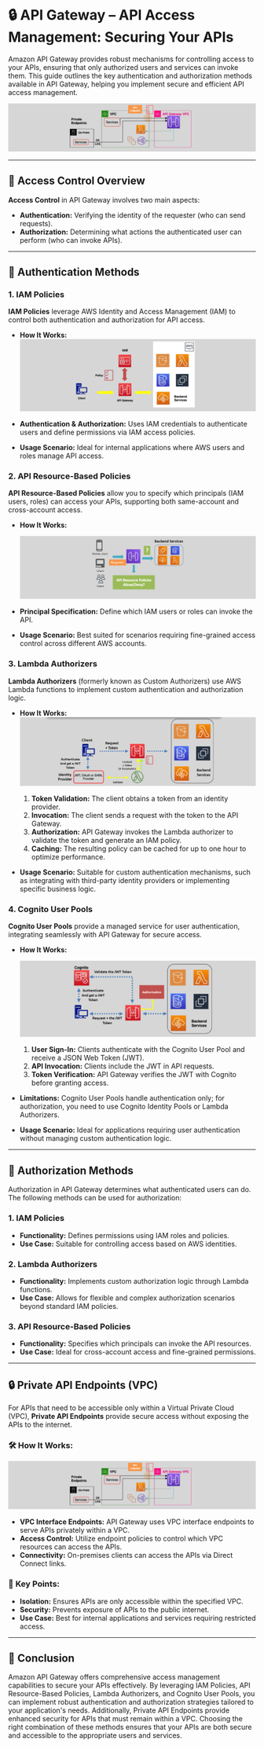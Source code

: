 # 🔒 **API Gateway – API Access Management: Securing Your APIs**

Amazon API Gateway provides robust mechanisms for controlling access to your APIs, ensuring that only authorized users and services can invoke them. This guide outlines the key authentication and authorization methods available in API Gateway, helping you implement secure and efficient API access management.

![API Gateway Access Management](images/auth-for-private-api-endpoints-in-vpc.png)

---

## 🔑 **Access Control Overview**

**Access Control** in API Gateway involves two main aspects:

- **Authentication:** Verifying the identity of the requester (who can send requests).
- **Authorization:** Determining what actions the authenticated user can perform (who can invoke APIs).

---

## 🔐 **Authentication Methods**

### 1. **IAM Policies**

**IAM Policies** leverage AWS Identity and Access Management (IAM) to control both authentication and authorization for API access.

- **How It Works:**
  ![Auth Using IAM Policies](images/auth-using-iam-policies.png)

- **Authentication & Authorization:** Uses IAM credentials to authenticate users and define permissions via IAM access policies.
- **Usage Scenario:** Ideal for internal applications where AWS users and roles manage API access.

### 2. **API Resource-Based Policies**

**API Resource-Based Policies** allow you to specify which principals (IAM users, roles) can access your APIs, supporting both same-account and cross-account access.

- **How It Works:**

  ![Auth Using Resource-Based Policies](images/auth-using-resource-based-policies.png)

- **Principal Specification:** Define which IAM users or roles can invoke the API.
- **Usage Scenario:** Best suited for scenarios requiring fine-grained access control across different AWS accounts.

### 3. **Lambda Authorizers**

**Lambda Authorizers** (formerly known as Custom Authorizers) use AWS Lambda functions to implement custom authentication and authorization logic.

- **How It Works:**
  ![Auth Using Lambda Authorizers](images/auth-using-lambda-authorizers.png)

  1. **Token Validation:** The client obtains a token from an identity provider.
  2. **Invocation:** The client sends a request with the token to the API Gateway.
  3. **Authorization:** API Gateway invokes the Lambda authorizer to validate the token and generate an IAM policy.
  4. **Caching:** The resulting policy can be cached for up to one hour to optimize performance.

- **Usage Scenario:** Suitable for custom authentication mechanisms, such as integrating with third-party identity providers or implementing specific business logic.

### 4. **Cognito User Pools**

**Cognito User Pools** provide a managed service for user authentication, integrating seamlessly with API Gateway for secure access.

- **How It Works:**

  ![Auth Using Cognito User Pools](images/auth-using-cognito-user-pools.png)

  1. **User Sign-In:** Clients authenticate with the Cognito User Pool and receive a JSON Web Token (JWT).
  2. **API Invocation:** Clients include the JWT in API requests.
  3. **Token Verification:** API Gateway verifies the JWT with Cognito before granting access.

- **Limitations:** Cognito User Pools handle authentication only; for authorization, you need to use Cognito Identity Pools or Lambda Authorizers.

- **Usage Scenario:** Ideal for applications requiring user authentication without managing custom authentication logic.

---

## 🔐 **Authorization Methods**

Authorization in API Gateway determines what authenticated users can do. The following methods can be used for authorization:

### 1. **IAM Policies**

- **Functionality:** Defines permissions using IAM roles and policies.
- **Use Case:** Suitable for controlling access based on AWS identities.

### 2. **Lambda Authorizers**

- **Functionality:** Implements custom authorization logic through Lambda functions.
- **Use Case:** Allows for flexible and complex authorization scenarios beyond standard IAM policies.

### 3. **API Resource-Based Policies**

- **Functionality:** Specifies which principals can invoke the API resources.
- **Use Case:** Ideal for cross-account access and fine-grained permissions.

---

## 🔒 **Private API Endpoints (VPC)**

For APIs that need to be accessible only within a Virtual Private Cloud (VPC), **Private API Endpoints** provide secure access without exposing the APIs to the internet.

### 🛠️ **How It Works:**

![Auth for Private API Endpoints in VPC](images/auth-for-private-api-endpoints-in-vpc.png)

- **VPC Interface Endpoints:** API Gateway uses VPC interface endpoints to serve APIs privately within a VPC.
- **Access Control:** Utilize endpoint policies to control which VPC resources can access the APIs.
- **Connectivity:** On-premises clients can access the APIs via Direct Connect links.

### 📌 **Key Points:**

- **Isolation:** Ensures APIs are only accessible within the specified VPC.
- **Security:** Prevents exposure of APIs to the public internet.
- **Use Case:** Best for internal applications and services requiring restricted access.

---

## 🏁 **Conclusion**

Amazon API Gateway offers comprehensive access management capabilities to secure your APIs effectively. By leveraging IAM Policies, API Resource-Based Policies, Lambda Authorizers, and Cognito User Pools, you can implement robust authentication and authorization strategies tailored to your application's needs. Additionally, Private API Endpoints provide enhanced security for APIs that must remain within a VPC. Choosing the right combination of these methods ensures that your APIs are both secure and accessible to the appropriate users and services.
